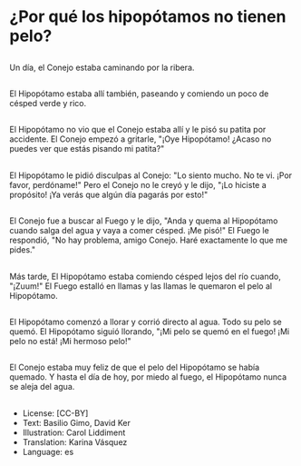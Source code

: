 # ¿Por qué los hipopótamos no tienen pelo?

##
Un día, el Conejo estaba caminando por la ribera.

##
El Hipopótamo estaba allí también, paseando y comiendo un poco de césped verde y rico.

##
El Hipopótamo no vio que el Conejo estaba allí y le pisó su patita por accidente. El Conejo empezó a gritarle, "¡Oye Hipopótamo! ¿Acaso no puedes ver que estás pisando mi patita?"

##
El Hipopótamo le pidió disculpas al Conejo: "Lo siento mucho. No te vi. ¡Por favor, perdóname!" Pero el Conejo no le creyó y le dijo, "¡Lo hiciste a propósito! ¡Ya verás que algún día pagarás por esto!"

##
El Conejo fue a buscar al Fuego y le dijo, "Anda y quema al Hipopótamo cuando salga del agua y vaya a comer césped. ¡Me pisó!" El Fuego le respondió, "No hay problema, amigo Conejo. Haré exactamente lo que me pides."

##
Más tarde, El Hipopótamo estaba comiendo césped lejos del río cuando, "¡Zuum!" El Fuego estalló en llamas y las llamas le quemaron el pelo al Hipopótamo.

##
El Hipopótamo comenzó a llorar y corrió directo al agua. Todo su pelo se quemó. El Hipopótamo siguió llorando, "¡Mi pelo se quemó en el fuego! ¡Mi pelo no está! ¡Mi hermoso pelo!"

##
El Conejo estaba muy feliz de que el pelo del Hipopótamo se había quemado. Y hasta el día de hoy, por miedo al fuego, el Hipopótamo nunca se aleja del agua.

##
* License: [CC-BY]
* Text: Basilio Gimo, David Ker
* Illustration: Carol Liddiment
* Translation: Karina Vásquez
* Language: es
